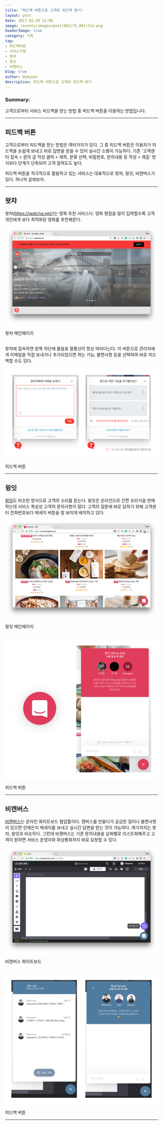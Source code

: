 ```yaml
---
title: "피드백 버튼으로 고객의 피드백 받기"
layout: post
date: 2017-02-20 11:08
image: /assets/images/post/001/74_00title.png
headerImage: true
category: 기획
tag:
- 피드백버튼
- 서비스기획
- 왓챠
- 윙잇
- 비캔버스
blog: true
author: Hyeyeon
description: 피드백 버튼으로 고객의 피드백 받기
---
```


### Summary:

고객으로부터 서비스 피드백을 받는 방법 중 피드백 버튼을 이용하는 방법입니다.

---

## 피드백 버튼

고객으로부터 피드백을 받는 방법은 여러가지가 있다. 그 중 피드백 버튼은 이용자가 피드백을 손쉽게 보내고 바로 답변을 받을 수 있어 실시간 소통이 가능하다. 기존 '고객센터 접속 > 문의 글 작성 클릭 > 제목, 분류 선택, 비밀번호, 문의내용 등 작성 > 제출' 방식보다 단계가 단축되어 고객 참여도도 높다.

피드백 버튼을 적극적으로 활용하고 있는 서비스는 대표적으로 왓챠, 윙잇, 비캔버스가 있다. 하나씩 살펴보자.

---

## 왓챠

왓챠(https://watcha.net/)는 영화 추천 서비스다. 영화 평점을 많이 입력할수록 고객 개인에게 보다 최적화된 영화를 추천해준다.

![pic1](/assets/images/post/001/74_01.png)
<figcaption class="caption">왓챠 메인페이지</figcaption>

<br>

왓챠에 접속하면 왼쪽 하단에 물음표 말풍선이 항상 따라다닌다. 이 버튼으로 관리자에게 이메일을 직접 보내거나 추가되었으면 하는 기능, 불편사항 등을 선택하여 바로 피드백할 수도 있다.

![pic2](/assets/images/post/001/74_02.png)
<figcaption class="caption">피드백 버튼</figcaption>

---

## 윙잇

[윙잇](https://www.wingeat.com/)도 비슷한 방식으로 고객의 소리를 듣는다. 윙잇은 온라인으로 간편 조리식을 판매하는데 서비스 특성상 고객의 문의사항이 많다. 고객의 질문에 바로 답하기 위해 고객센터 전화번호보다 메세지 버튼을 잘 보이게 배치하고 있다.

![pic3](/assets/images/post/001/74_03.png)
<figcaption class="caption">윙잇 메인페이지</figcaption>

<br>

![pic4](/assets/images/post/001/74_04.png)
<figcaption class="caption">피드백 버튼</figcaption>

---

## 비캔버스

[비캔버스](https://beecanvas.com/ko/)는 온라인 화이트보드 협업툴이다. 캔버스를 만들다가 궁금한 점이나 불편사항이 있으면 언제든지 메세지를 보내고 실시간 답변을 받는 것이 가능하다. 여기까지는 왓챠, 윙잇과 비슷하다. 그런데 비캔버스는 기존 문의내용을 날짜별로 리스트화해주고 고객이 원하면 서비스 운영자와 화상통화까지 바로 요청할 수 있다.

![pic5](/assets/images/post/001/74_05.png)
<figcaption class="caption">비캔버스 화이트보드</figcaption>

<br>

![pic6](/assets/images/post/001/74_06.png)
<figcaption class="caption">피드백 버튼</figcaption>

---
